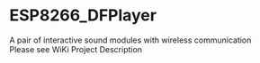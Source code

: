 # ESP8266_DFPlayer
A pair of interactive sound modules with wireless communication  
Please see WiKi Project Description
